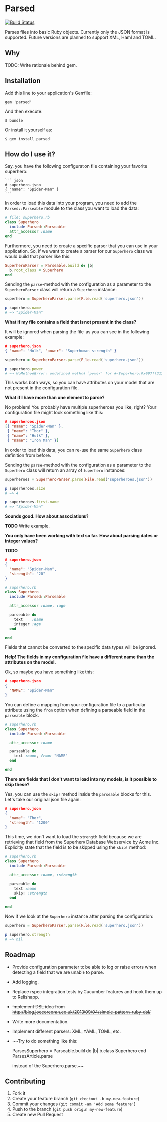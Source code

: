 # Parsed

[![Build Status](https://travis-ci.org/robinroestenburg/parsed.png)](https://travis-ci.org/robinroestenburg/parsed)

Parses files into basic Ruby objects. Currently only the JSON format is
supported. Future versions are planned to support XML, Haml and TOML.

## Why

TODO: Write rationale behind gem.

## Installation

Add this line to your application's Gemfile:

    gem 'parsed'

And then execute:

    $ bundle

Or install it yourself as:

    $ gem install parsed

## How do I use it?

Say, you have the following configuration file containing your favorite
superhero:

    ``` json
    # superhero.json
    { "name": "Spider-Man" }
    ```

In order to load this data into your program, you need to add the
`Parsed::Parseable` module to the class you want to load the data:

``` ruby
# file: superhero.rb
class Superhero
  include Parsed::Parseable
  attr_accessor :name
end
```

Furthermore, you need to create a specific parser that you can use in your
application. So, if we want to create a parser for our `Superhero` class we
would build that parser like this:

``` ruby
SuperheroParser = Parseable.build do |b|
  b.root_class = Superhero
end
```

Sending the `parse`-method with the configuration as a parameter to the
`SuperheroParser` class will return a `Superhero` instance:

``` ruby
superhero = SuperheroParser.parse(File.read('superhero.json'))

p superhero.name
# => "Spider-Man"
```

**What if my file contains a field that is not present in the class?**

It will be ignored when parsing the file, as you can see in the following
example:

``` json
# superhero.json
{ "name": "Hulk", "power": "Superhuman strength" }
```

``` ruby
superhero = SuperheroParser.parse(File.read('superhero.json'))

p superhero.power
# => NoMethodError: undefined method `power' for #<Superhero:0x007ff2120f7920>
```

This works both ways, so you can have attributes on your model that are not
present in the configuration file.

**What if I have more than one element to parse?**

No problem! You probably have multiple superheroes you like, right? Your
configuration file might look something like this:

``` json
# superheroes.json
[{ "name": "Spider-Man" },
 { "name": "Thor" },
 { "name": "Hulk" },
 { "name": "Iron Man" }]
```

In order to load this data, you can re-use the same `Superhero` class definition
from before.

Sending the `parse`-method with the configuration as a parameter to the
`Superhero` class will return an array of `Superhero` instances:

``` ruby
superheroes = SuperheroParser.parse(File.read('superheroes.json'))

p superheroes.size
# => 4

p superheroes.first.name
# => "Spider-Man"
```

**Sounds good. How about associations?**

**TODO** Write example.

**You only have been working with text so far. How about parsing dates or
integer values?**

**TODO**

``` json
# superhero.json
{
  "name": "Spider-Man",
  "strength": "20"
}
```

``` ruby
# superhero.rb
class Superhero
  include Parsed::Parseable

  attr_accessor :name, :age

  parseable do
    text    :name
    integer :age
  end

end
```

Fields that cannot be converted to the specific data types will be ignored.

**Help! The fields in my configuration file have a different name than the
attributes on the model.**

Ok, so maybe you have something like this:

``` json
# superhero.json
{
  "NAME": "Spider-Man"
}
```

You can define a mapping from your configuration file to a particular attribute
using the `from` option when defining a parseable field in the `parseable`
block.

``` ruby
# superhero.rb
class Superhero
  include Parsed::Parseable

  attr_accessor :name

  parseable do
    text :name, from: "NAME"
  end

end
```

**There are fields that I don't want to load into my models, is it possible to
skip these?**

Yes, you can use the `skip!` method inside the `parseable` blocks for this.
Let's take our original json file again:

``` json
# superhero.json
{
  "name": "Thor",
  "strength": "1200"
}
```

This time, we don't want to load the `strength` field because we are retrieving
that field from the Superhero Database Webservice by Acme Inc. Explicitly state
that the field is to be skipped using the `skip!` method:

``` ruby
# superhero.rb
class Superhero
  include Parsed::Parseable

  attr_accessor :name, :strength

  parseable do
    text :name
    skip! :strength
  end

end
```

Now if we look at the `Superhero` instance after parsing the configuration:

``` ruby
superhero = SuperheroParser.parse(File.read('superhero.json'))

p superhero.strength
# => nil
```


## Roadmap

* Provide configuration parameter to be able to log or raise errors when
  detecting a field that we are unable to parse.
* Add logging.
* Replace rspec integration tests by Cucumber features and hook them up to
  Relishapp.
* ~~Implement DSL idea from
  http://blog.joecorcoran.co.uk/2013/09/04/simple-pattern-ruby-dsl/~~
* Write more documentation.
* Implement different parsers: XML, YAML, TOML, etc.
* ~~Try to do something like this:

    ParsesSuperhero = Parseable.build do |b|
      b.class Superhero
    end
    ParsesArticle.parse

  instead of the Superhero.parse.~~


## Contributing

1. Fork it
2. Create your feature branch (`git checkout -b my-new-feature`)
3. Commit your changes (`git commit -am 'Add some feature'`)
4. Push to the branch (`git push origin my-new-feature`)
5. Create new Pull Request
